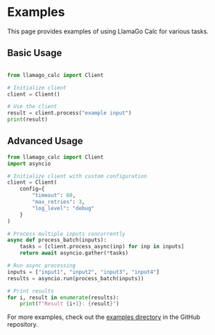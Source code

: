# Examples

This page provides examples of using LlamaGo Calc for various tasks.

## Basic Usage

```python

from llamago_calc import Client

# Initialize client
client = Client()

# Use the client
result = client.process("example input")
print(result)
```

## Advanced Usage

```python
from llamago_calc import Client
import asyncio

# Initialize client with custom configuration
client = Client(
    config={
        "timeout": 60,
        "max_retries": 3,
        "log_level": "debug"
    }
)

# Process multiple inputs concurrently
async def process_batch(inputs):
    tasks = [client.process_async(inp) for inp in inputs]
    return await asyncio.gather(*tasks)

# Run async processing
inputs = ["input1", "input2", "input3", "input4"]
results = asyncio.run(process_batch(inputs))

# Print results
for i, result in enumerate(results):
    print(f"Result {i+1}: {result}")
```

For more examples, check out the [examples directory](https://github.com/llamasearchai/llamago-calc/tree/main/examples) in the GitHub repository.
